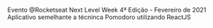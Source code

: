 Evento @Rocketseat Next Level Week 4ª Edição - Fevereiro de 2021 <br>
Aplicativo semelhante a técninca Pomodoro utilizando ReactJS
